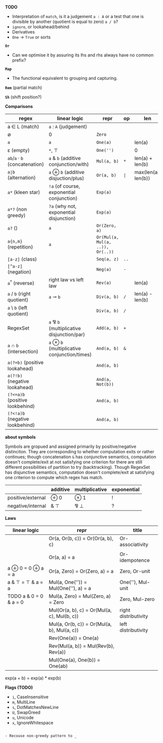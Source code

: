 **TODO**

- Interpretation of `match`, is it a judgement `a : A` or a test that one is divisible by another (quotient is equal to zero) `a / b`?
- `ignore`, or lookahead/behind
- Derivatives
- `One` → `True` or sorts

**`Or`**

- Can we optimise it by assuring its lhs and rhs always have no common prefix?

**`Map`**

- The functional equivalent to grouping and capturing. 

**`Rem`** (partial match)

**`Sh`** (shift position?)

**Comparisons**

| regex | linear logic | repr | op | len |
| - | - | - | - | - |
| a ∈ L (match) | `a` : `A` (judgement) | | |
| ∅ | 0 | `Zero` | | |
| `a` | `a` | `One(a)` | | len(a) |
| ε (empty) | `*`, ⊤ | `One('')` | | 0 |
| `ab`/`a` · `b` (concatenation) | `a` & `b` (additive conjunction/with) | `Mul(a, b)` | `*` | len(a) + len(b) |
| `a\|b` (alternation) | `a` ⊕ `b` (additive disjuction/plus) | `Or(a, b)` | `\|` | max(len(a), len(b))
| `a*` (kleen star) | `!a` (of course, exponential conjunction) | `Exp(a)` | |
| `a*?` (non greedy) | `?a` (why not, exponential disjunction) | `Exp(a)` | |
| `a?` () | `a` | `Or(Zero, a)` | |
| `a{n,m}` (repetition) | `a` | `Or(Mul(a, Mul(a, ..)), Or(..))` | |
| `[a-z]` (class) | | `Seq(a, z)` | `..` | |
| `[^a-z]` (negation) | | `Neg(a)` | `-` | |
| `a`<sup>†</sup> (reverse) | right law vs left law | `Rev(a)` | | len(a) |
| `a` / `b` (right quotient) | `a` ⊸ `b` | `Div(a, b)` | `/` | len(a) - len(b) |
| `a` \ `b` (left quotient) | | `Div(a, b)` | `/` | |
| RegexSet | `a` ⅋ `b` (multiplicative disjunction/par) | `Add(a, b)` | `+` | |
| `a` ∩ `b` (intersection) | `a` ⊗ `b` (multiplicative conjunction/times) | `And(a, b)` | `&` | |
| `a(?=b)` (positive lookahead) | | `And(a, b)` | | |
| `a(?!b)` (negative lookahead) | | `And(a, Not(b))` | | |
| `(?<=a)b` (positive lookbehind) | | `And(a, b)` | | |
| `(?<!a)b` (negative lookbehind) | | `And(a, b)` | | |

**about symbols**

Symbols are gropued and assigned primarily by positive/negative distinciton. They are corresponding to whether computation exits or rather continues; though concatenation `&` has conjunctive semantics, computation doesn't complete/exit at not satisfying one criterion for there are still different possibilities of partition to try (backtracking). Though RegexSet has disjunctive semantics, computation doesn't complete/exit at satisfying one criterion to compute which regex has match.

| | additive | multiplicative | exponential |
| - | - | - | - |
| positive/external | ⊕ 0	| ⊗ 1	| ! |
| negative/internal |	& ⊤	| ⅋ ⊥ | ? |	

**Laws**

| linear logic | repr | title |
| - | - | - |
| | Or(a, Or(b, c)) = Or(Or(a, b), c) | Or-associativity |
| | |
| | Or(a, a) = a | Or-idempotence |
| a ⊕ 0 = 0 ⊕ a = a| Or(a, Zero) = Or(Zero, a) = a | Zero, Or-unit |
| a & ⊤ = ⊤ & a = a | Mul(a, One('')) = Mul(One(''), a) = a | One(''), Mul-unit |
| TODO a & 0 = 0 & a = 0 | Mul(a, Zero) = Mul(Zero, a) = Zero | Zero, Mul-zero |
| | Mul(Or(a, b), c) = Or(Mul(a, c), Mul(b, c)) | right distributivity |
| | Mul(a, Or(b, c)) = Or(Mul(a, b), Mul(a, c)) | left distributivity |
| | Rev(One(a)) = One(a) | |
| | Rev(Mul(a, b)) = Mul(Rev(b), Rev(a)) | |
| | Mul(One(a), One(b)) = One(ab) | |

exp(a + b) = exp(a) * exp(b)

**Flags (TODO)**
- `i`, CaseInsensitive
- `m`, MultiLine
- `s`, DotMatchesNewLine
- `U`, SwapGreed
- `u`, Unicode
- `x`, IgnoreWhitespace
```

- Recouse non-greedy pattern to _
